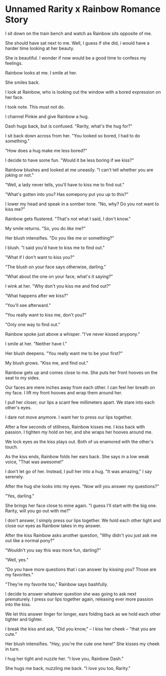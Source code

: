# Unnamed Rarity x Rainbow Romance Story

I sit down on the train bench and watch as Rainbow sits opposite of me.

She should have sat next to me. Well, I guess if she did, i would have a harder time looking at her beauty.

She is beautiful. I wonder if now would be a good time to confess my feelings.

Rainbow looks at me. I smile at her.

She smiles back.



I look at Rainbow, who is looking out the window with a bored expression on her face.

I took note. This must not do.

I channel Pinkie and give Rainbow a hug.

Dash hugs back, but is confused. "Rarity, what's the hug for?"

I sit back down across from her. "You looked so bored, I had to do something."

"How does a hug make me less bored?"

I decide to have some fun. "Would it be less boring if we kiss?"

Rainbow blushes and looked at me uneasily. "I can't tell whether you are joking or not."

"Well, a lady never tells, you'll have to kiss me to find out."

"What's gotten into you? Has somepony put you up to this?"

I lower my head and speak in a somber tone. "No, why? Do you not want to kiss me?"

Rainbow gets flustered. "That's not what I said, I don't know."

My smile returns. "So, you do *like* me?"

Her blush intensifies. "Do you like me or something?"

I blush. "I said you'd have to kiss me to find out."

"What if I don't want to kiss you?"

"The blush on your face says otherwise, darling."

"What about the one on your face, what's it saying?"

I wink at her. "Why don't you kiss me and find out?"

"What happens after we kiss?"

"You'll see afterward."

"You really want to kiss me, don't you?"

"Only one way to find out."

Rainbow spoke just above a whisper. "I've never kissed anypony."

I smile at her. "Neither have I."

Her blush deepens. "You really want me to be your first?"

My blush grows. "Kiss me, and find out."

Rainbow gets up and comes close to me. She puts her front hooves on the seat to my sides.

Our faces are mere inches away from each other. I can feel her breath on my face. I lift my front hooves and wrap them around her.

I pull her closer, our lips a scant few millimeters apart. We stare into each other's eyes.

I dare not move anymore. I want her to press our lips together.

After a few seconds of stillness, Rainbow kisses me. I kiss back with passion. I tighten my hold on her, and she wraps her hooves around me.

We lock eyes as the kiss plays out. Both of us enamored with the other's touch.

As the kiss ends, Rainbow folds her ears back. She says in a low weak voice, "That was awesome!"

I don't let go of her. Instead, I pull her into a hug. "It was amazing," I say serenely.

After the hug she looks into my eyes. "Now will you answer my questions?"

"Yes, darling."

She brings her face close to mine again. "I guess I'll start with the big one. Rarity, will you go out with me?"

I don't answer, I simply press our lips together. We hold each other tight and close our eyes as Rainbow takes in my answer.

After the kiss Rainbow asks another question, "Why didn't you just ask me out like a normal pony?"

"Wouldn't you say this was more fun, darling?"

"Well, yes."

"Do you have more questions that i can answer by kissing you? Those are my favorites."

"They're my favorite too," Rainbow says bashfully.

I decide to answer whatever question she was going to ask next prematurely. I press our lips together again, releasing ever more passion into the kiss.

We let this answer linger for longer, ears folding back as we hold each other tighter and tighter.

I break the kiss and ask, "Did you know," – I kiss her cheek – "that you are cute."

Her blush intensifies. "Hey, you're the cute one here!" She kisses my cheek in turn.

I hug her tight and nuzzle her. "I love you, Rainbow Dash."

She hugs me back, nuzzling me back. "I love you too, Rarity."
